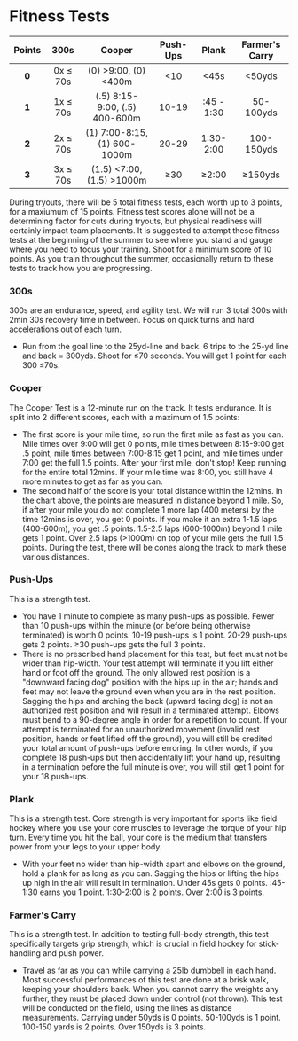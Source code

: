 # Fitness Tests

| Points | 300s | Cooper | Push-Ups | Plank | Farmer's Carry |
| :----: | :----: | :----: | :----: | :----: | :----: |
| **0** | 0x ≤ 70s | (0) >9:00, (0) <400m | <10 | <45s | <50yds |
| **1** | 1x ≤ 70s | (.5) 8:15-9:00, (.5) 400-600m | 10-19 | :45 - 1:30 | 50-100yds |
| **2** | 2x ≤ 70s | (1) 7:00-8:15, (1) 600-1000m | 20-29 | 1:30-2:00 | 100-150yds |
| **3** | 3x ≤ 70s | (1.5) <7:00, (1.5) >1000m | ≥30 | ≥2:00 | ≥150yds |

During tryouts, there will be 5 total fitness tests, each worth up to 3 points, for a maxiumum of 15 points. Fitness test scores alone will not be a determining factor for cuts during tryouts, but physical readiness will certainly impact team placements. It is suggested to attempt these fitness tests at the beginning of the summer to see where you stand and gauge where you need to focus your training. Shoot for a minimum score of 10 points. As you train throughout the summer, occasionally return to these tests to track how you are progressing.

### 300s
300s are an endurance, speed, and agility test. We will run 3 total 300s with 2min 30s recovery time in between. Focus on quick turns and hard accelerations out of each turn.
- Run from the goal line to the 25yd-line and back. 6 trips to the 25-yd line and back = 300yds. Shoot for ≤70 seconds. You will get 1 point for each 300 ≤70s.
### Cooper
The Cooper Test is a 12-minute run on the track. It tests endurance. It is split into 2 different scores, each with a maximum of 1.5 points:
-  The first score is your mile time, so run the first mile as fast as you can. Mile times over 9:00 will get 0 points, mile times between 8:15-9:00 get .5 point, mile times between 7:00-8:15 get 1 point, and mile times under 7:00 get the full 1.5 points. After your first mile, don't stop! Keep running for the entire total 12mins. If your mile time was 8:00, you still have 4 more minutes to get as far as you can. 
-  The second half of the score is your total distance within the 12mins. In the chart above, the points are measured in distance beyond 1 mile. So, if after your mile you do not complete 1 more lap (400 meters) by the time 12mins is over, you get 0 points. If you make it an extra 1-1.5 laps (400-600m), you get .5 points. 1.5-2.5 laps (600-1000m) beyond 1 mile gets 1 point. Over 2.5 laps (>1000m) on top of your mile gets the full 1.5 points. During the test, there will be cones along the track to mark these various distances.
### Push-Ups
This is a strength test. 
- You have 1 minute to complete as many push-ups as possible. Fewer than 10 push-ups within the minute (or before being otherwise terminated) is worth 0 points. 10-19 push-ups is 1 point. 20-29 push-ups gets 2 points. ≥30 push-ups gets the full 3 points.
- There is no prescribed hand placement for this test, but feet must not be wider than hip-width. Your test attempt will terminate if you lift either hand or foot off the ground. The only allowed rest position is a "downward facing dog" position with the hips up in the air; hands and feet may not leave the ground even when you are in the rest position. Sagging the hips and arching the back (upward facing dog) is not an authorized rest position and will result in a terminated attempt. Elbows must bend to a 90-degree angle in order for a repetition to count. If your attempt is terminated for an unauthorized movement (invalid rest position, hands or feet lifted off the ground), you will still be credited your total amount of push-ups before erroring. In other words, if you complete 18 push-ups but then accidentally lift your hand up, resulting in a termination before the full minute is over, you will still get 1 point for your 18 push-ups.
### Plank
This is a strength test. Core strength is very important for sports like field hockey where you use your core muscles to leverage the torque of your hip turn. Every time you hit the ball, your core is the medium that transfers power from your legs to your upper body.
- With your feet no wider than hip-width apart and elbows on the ground, hold a plank for as long as you can. Sagging the hips or lifting the hips up high in the air will result in termination. Under 45s gets 0 points. :45-1:30 earns you 1 point. 1:30-2:00 is 2 points. Over 2:00 is 3 points.

### Farmer's Carry
This is a strength test. In addition to testing full-body strength, this test specifically targets grip strength, which is crucial in field hockey for stick-handling and push power. 
- Travel as far as you can while carrying a 25lb dumbbell in each hand. Most successful performances of this test are done at a brisk walk, keeping your shoulders back. When you cannot carry the weights any further, they must be placed down under control (not thrown). This test will be conducted on the field, using the lines as distance measurements. Carrying under 50yds is 0 points. 50-100yds is 1 point. 100-150 yards is 2 points. Over 150yds is 3 points. 